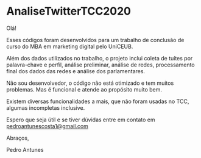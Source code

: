 # AnaliseTwitterTCC2020

Olá!

Esses códigos foram desenvolvidos para um trabalho de conclusão de curso do MBA em marketing digital pelo UniCEUB.

Além dos dados utilizados no trabalho, o projeto inclui coleta de tuítes por palavra-chave e perfil, análise preliminar, análise de redes, processamento final dos dados das redes e análise dos parlamentares.

Não sou desenvolvedor, o código não está otimizado e tem muitos problemas. Mas é funcional e atende ao propósito muito bem.

Existem diversas funcionalidades a mais, que não foram usadas no TCC, algumas incompletas inclusive.

Espero que seja útil e se tiver dúvidas entre em contato em pedroantunescosta1@gmail.com

Abraços,

Pedro Antunes

